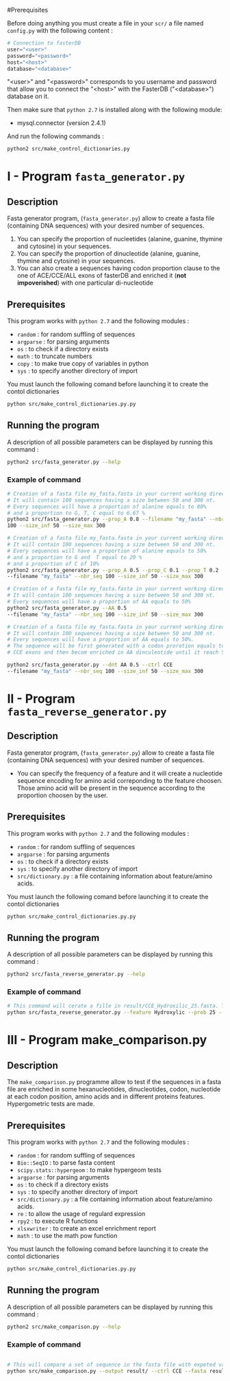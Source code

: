 #Prerequisites

Before doing anything you must create a file in your `scr/` a file named `config.py` with the following content :

```py
# Connection to fasterDB
user="<user>"
password="<password>"
host="<host>"
database="<database>"
```
"\<user\>" and "\<password\>" corresponds to you username and password that allow you to connect the "\<host\>" with the FasterDB ("\<database\>") database on it.

Then make sure that `python 2.7` is installed along with the following module:
* mysql.connector (version 2.4.1)

And run the following commands :

```sh
python2 src/make_control_dictionaries.py
```


# I - Program `fasta_generator.py`

## Description

Fasta generator program, (`fasta_generator.py`) allow to create a fasta file (containing DNA sequences) with your desired number of sequences.
 1. You can specify the proportion of nucleetides (alanine, guanine, thymine and cytosine) in your sequences.
 2. You can specify the proportion of dinucleotide (alanine, guanine, thymine and cytosine) in your sequences.
 3.  You can also create a sequences having codon proportion clause to the one of ACE/CCE/ALL exons of fasterDB and enriched it (**not impoverished**) with one particular di-nucleotide


## Prerequisites


This program works with `python 2.7` and the following modules :
* `random` : for random suffling of sequences
* `argparse` : for parsing arguments
* `os` : to check if a directory exists
* `math` : to truncate numbers
* `copy` : to make true copy of variables in python
* `sys` : to specify another directory of import

You must launch the following comand before launching it to create the contol dictionaries
```sh
python src/make_control_dictionaries.py.py
```

## Running the program

A description of all possible parameters can be displayed by running this command :

```sh
python2 src/fasta_generator.py --help
```

### Example of command

```sh
# Creation of a fasta file my_fasta.fasta in your current working directory
# It will contain 100 sequences having a size between 50 and 300 nt.
# Every sequences will have a proportion of alanine equals to 80%
# and a proportion to G, T, C equal to 6.67 %
python2 src/fasta_generator.py --prop_A 0.8 --filename "my_fasta" --nbr_seq
100 --size_inf 50 --size_max 300

# Creation of a fasta file my_fasta.fasta in your current working directory
# It will contain 100 sequences having a size between 50 and 300 nt.
# Every sequences will have a proportion of alanine equals to 50%
# and a proportion to G and  T equal to 20 %
# and a proportion of C of 10%
python2 src/fasta_generator.py --prop_A 0.5 --prop_C 0.1 --prop_T 0.2
--filename "my_fasta" --nbr_seq 100 --size_inf 50 --size_max 300

# Creation of a fasta file my_fasta.fasta in your current working directory
# It will contain 100 sequences having a size between 50 and 300 nt.
# Every sequences will have a proportion of AA equals to 50%
python2 src/fasta_generator.py --AA 0.5
--filename "my_fasta" --nbr_seq 100 --size_inf 50 --size_max 300

# Creation of a fasta file my_fasta.fasta in your current working directory
# It will contain 100 sequences having a size between 50 and 300 nt.
# Every sequences will have a proportion of AA equals to 50%.
# The sequence will be first generated with a codon prorotion equals to the one of
# CCE exons and then becom enriched in AA dinculeotide until it reach 50%

python2 src/fasta_generator.py --dnt AA 0.5 --ctrl CCE
--filename "my_fasta" --nbr_seq 100 --size_inf 50 --size_max 300

```

# II - Program `fasta_reverse_generator.py`

## Description

Fasta generator program, (`fasta_generator.py`) allow to create a fasta file (containing DNA sequences) with your desired number of sequences.
* You can specify the frequency of a feature and it will create a nucleotide sequence encoding for amino acid correponding to the feature choosen. Those amino acid will be present in the sequence according to the proportion choosen by the user.

## Prerequisites


This program works with `python 2.7` and the following modules :
* `random` : for random suffling of sequences
* `argparse` : for parsing arguments
* `os` : to check if a directory exists
* `sys` : to specify another directory of import
* `src/dictionary.py` : a file containing information about feature/amino acids.

You must launch the following comand before launching it to create the contol dictionaries
```sh
python src/make_control_dictionaries.py.py
```


## Running the program

A description of all possible parameters can be displayed by running this command :

```sh
python2 src/fasta_reverse_generator.py --help
```


### Example of command

```sh
# This command will cerate a fille in result/CCE_Hydroxilic_25.fasta. This file will contain 300 sequences having a length between 50 and 300 nt. Those sequence will encode 25% of hydroxilic amino acid with the same codon usage as the CCE exons of fasterDB
python src/fasta_reverse_generator.py --feature Hydroxylic --prob 25 --ctrl CCE --output result/

```

# III - Program make_comparison.py

## Description

The `make_comparison.py` programme allow to test if the sequences in a fasta file are enriched in some hexanucleotides, dinucleotides, codon, nucleotide at each codon position, amino acids and in different proteins features.
Hypergometric tests are made.

## Prerequisites


This program works with `python 2.7` and the following modules :
* `random` : for random suffling of sequences
* `Bio::SeqIO` : to parse fasta content
* `scipy.stats::hypergeom` : to make hypergeom tests
* `argparse` : for parsing arguments
* `os` : to check if a directory exists
* `sys` : to specify another directory of import
* `src/dictionary.py` : a file containing information about feature/amino acids.
* `re` : to allow the usage of regulard expression
* `rpy2` : to execute R functions
* `xlsxwriter` : to create an excel enrichment report
* `math` : to use the math pow function


You must launch the following comand before launching it to create the contol dictionaries
```sh
python src/make_control_dictionaries.py.py
```


## Running the program

A description of all possible parameters can be displayed by running this command :

```sh
python2 src/make_comparison.py --help
```

### Example of command

```sh

# This will compare a set of sequence in the fasta file with expeted value of a seque a CCE exons sequences and see if there is any enrichement in hexanucleotides/di-nucleotides/codon/nucleotides on each codon position/ in amino acids and in protein feature
python src/make_comparison.py --output result/ --ctrl CCE --fasta result/CCE_Hydroxylic_25.fasta --motif CT

```
